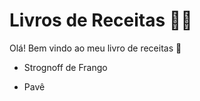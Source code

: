 # Livros de Receitas :man_cook:

Olá! Bem vindo ao meu livro de receitas :wave: 

- Strognoff de Frango

- Pavê

  
